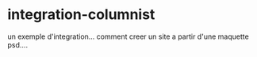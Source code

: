 # integration-columnist
un exemple d'integration... comment creer un site a partir d'une maquette psd....
